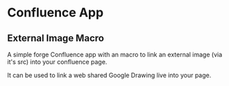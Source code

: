 # Confluence App
## External Image Macro

A simple forge Confluence app with an macro to link an external image (via it's src) into your confluence page.

It can be used to link a web shared Google Drawing live into your page.